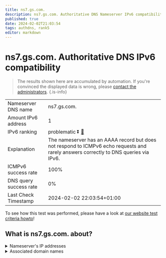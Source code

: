 ```yaml
---
title: ns7.gs.com.
description: ns7.gs.com. Authoritative DNS Nameserver IPv6 compatibility
published: true
date: 2024-02-02T21:03:54
tags: authdns, rank5
editor: markdown
---
```


# ns7.gs.com. Authoritative DNS IPv6 compatibility

> The results shown here are accumulated by automation. If you're convinced the displayed data is wrong, please [contact the administrators](/howto/chat). 
{.is-info}




|   |   |
| - | - |
| Nameserver DNS name | ns7.gs.com.
| Amount IPv6 address | 1
| IPv6 ranking | problematic :arrow_double_down: [🔗](/howto/ranking) |
| Explanation | The nameserver has an AAAA record but does not respond to ICMPv6 echo requests and rarely answers correctly to DNS queries via IPv6. |
| ICMPv6 success rate | 100%|
| DNS query success rate | 0% |
| Last Check Timestamp | 2024-02-02 22:03:54+01:00 |

To see how this test was performed, please have a look at [our website test criteria howto](/howto/testcriteria/authdns)!


## What is ns7.gs.com. about?




<details>
<summary>Nameserver's IP addresses</summary>

2a00:edc0:6259:7:5::4

</details>



<details>
<summary>Associated domain names</summary>

www.goldmansachs.com

</details>
